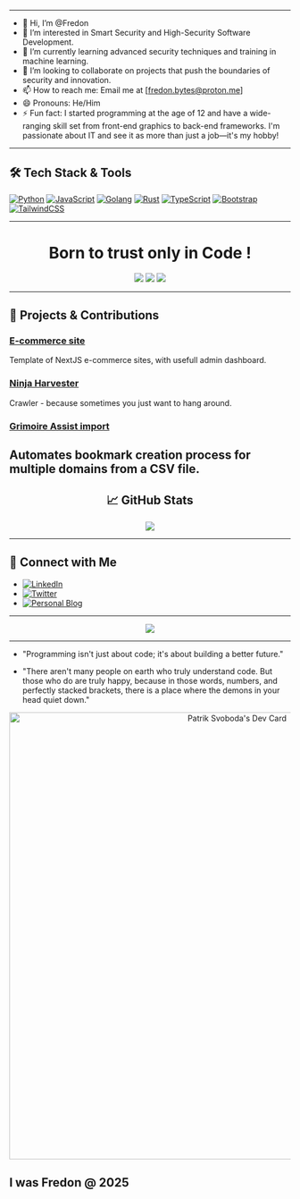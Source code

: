 
---

 - 👋 Hi, I’m @Fredon
 - 👀 I’m interested in Smart Security and High-Security Software Development.
 - 🌱 I’m currently learning advanced security techniques and training in machine learning.
 - 💞️ I’m looking to collaborate on projects that push the boundaries of security and innovation.
 - 📫 How to reach me: Email me at [fredon.bytes@proton.me]
 - 😄 Pronouns: He/Him
 - ⚡ Fun fact: I started programming at the age of 12 and have a wide-ranging skill set from front-end graphics to back-end frameworks. I'm passionate about IT and see it as more than just a job—it's my hobby!
 
---

## 🛠️ Tech Stack & Tools

[![Python](https://img.shields.io/badge/Python-3670A0?style=for-the-badge&logo=python&logoColor=white)](https://www.python.org/)
[![JavaScript](https://img.shields.io/badge/JavaScript-F7DF1E?style=for-the-badge&logo=javascript&logoColor=black)](https://developer.mozilla.org/en-US/docs/Web/JavaScript)
[![Golang](https://img.shields.io/badge/Go-00ADD8?style=for-the-badge&logo=go&logoColor=white)](https://golang.org/)
[![Rust](https://img.shields.io/badge/Rust-000000?style=for-the-badge&logo=rust&logoColor=white)](https://www.rust-lang.org/)
[![TypeScript](https://img.shields.io/badge/TypeScript-007ACC?style=for-the-badge&logo=typescript&logoColor=white)](https://www.typescriptlang.org/)
[![Bootstrap](https://img.shields.io/badge/Bootstrap-563D7C?style=for-the-badge&logo=bootstrap&logoColor=white)](https://getbootstrap.com/)
[![TailwindCSS](https://img.shields.io/badge/TailwindCSS-38B2AC?style=for-the-badge&logo=tailwind-css&logoColor=white)](https://tailwindcss.com/)

---
<h1 align="center">Born to trust only in Code !</h1>

<p align="center">
 <img src='https://img.shields.io/badge/WebDeveloper-5E35B1?style=for-the-badge&logo=sharp&logoColor=black' /> 
  <img src='https://img.shields.io/badge/SecurityExpert-42beff?style=for-the-badge&logo=sharp&logoColor=black' /> 
  <img src='https://img.shields.io/badge/FullStackLifestyle-e42b41?style=for-the-badge&logo=sharp&logoColor=black' /> 
</p>


---
## 🌟 Projects & Contributions

### [E-commerce site](https://github.com/Fredon/smart-security-system)
Template of NextJS e-commerce sites, with usefull admin dashboard.

### [Ninja Harvester](https://github.com/DiXiDeR/WebNinjaHarvester.git)
Crawler - because sometimes you just want to hang around.

### [Grimoire Assist import](https://github.com/DiXiDeR/GrimoireAssist.git)
Automates bookmark creation process for multiple domains from a CSV file.
---


<h2 align="center">📈 GitHub Stats</h2>
<p align="center">
 <img src='https://github-readme-stats.vercel.app/api?username=dixider&show_icons=true&theme=radical' /> 
</p>


---
## 💬 Connect with Me

- [![LinkedIn](https://img.shields.io/badge/LinkedIn-Connect-blue?style=flat&logo=linkedin)](https://www.linkedin.com/in/Fredon)
- [![Twitter](https://img.shields.io/twitter/follow/Fredon?style=social)](https://twitter.com/Fredon)
- [![Personal Blog](https://img.shields.io/badge/Blog-Follow-lightgrey?style=flat&logo=blogger)](https://fredon.dev/blog)

---
<p align="center">
 <img src='https://github-readme-stats.vercel.app/api/top-langs/?username=dixider&layout=compact&theme=radical' /> 
</p>

---
- "Programming isn't just about code; it's about building a better future."

- "There aren't many people on earth who truly understand code. But those who do are truly happy, because in those words, numbers, and perfectly stacked brackets, there is a place where the demons in your head quiet down." 

<p align="center">
 <img src="https://api.daily.dev/devcards/v2/e6P0XIguJcE4F5bB1OVF5.png?type=wide&r=usx" width="800" alt="Patrik Svoboda's Dev Card"/>
</p>



I was Fredon @ 2025
---
</div>

